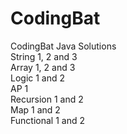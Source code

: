 # CodingBat
CodingBat Java Solutions<br/>
String 1, 2 and 3<br/>
Array 1, 2 and 3<br/>
Logic 1 and 2<br/>
AP 1<br/>
Recursion 1 and 2<br/>
Map 1 and 2<br/>
Functional 1 and 2<br>

